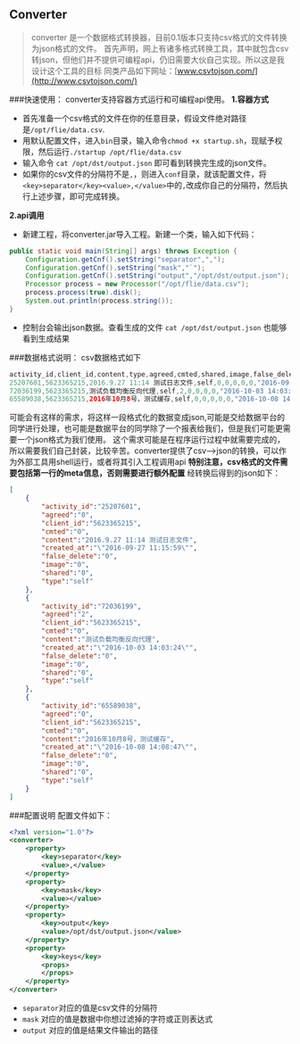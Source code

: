 ## Converter

>converter 是一个数据格式转换器，目前0.1版本只支持csv格式的文件转换为json格式的文件。
首先声明，网上有诸多格式转换工具，其中就包含csv转json，但他们并不提供可编程api，仍旧需要大伙自己实现。所以这是我设计这个工具的目标
同类产品如下网址：[www.csvtojson.com/](http://www.csvtojson.com/)

###快速使用：
converter支持容器方式运行和可编程api使用。
**1.容器方式**

* 首先准备一个csv格式的文件在你的任意目录，假设文件绝对路径是`/opt/flie/data.csv`.
* 用默认配置文件，进入`bin`目录，输入命令`chmod +x startup.sh`，现赋予权限，然后运行`./startup /opt/flie/data.csv`
* 输入命令 `cat /opt/dst/output.json` 即可看到转换完生成的json文件。
* 如果你的csv文件的分隔符不是`,`，则进入`conf`目录，就该配置文件，将`<key>separator</key><value>,</value>`中的`,`改成你自己的分隔符，然后执行上述步骤，即可完成转换。

**2.api调用**

* 新建工程，将converter.jar导入工程。新建一个类，输入如下代码：

```java
public static void main(String[] args) throws Exception {
    Configuration.getCnf().setString("separator",",");
    Configuration.getCnf().setString("mask","`");
    Configuration.getCnf().setString("output","/opt/dst/output.json");
    Processor process = new Processor("/opt/flie/data.csv");
    process.process(true).disk();
    System.out.println(process.string());
}
```

* 控制台会输出json数据。查看生成的文件 `cat /opt/dst/output.json` 也能够看到生成结果

###数据格式说明：
csv数据格式如下
```java
activity_id,client_id,content,type,agreed,cmted,shared,image,false_delete,created_at
25207601,5623365215,2016.9.27 11:14 测试日志文件,self,0,0,0,0,0,"2016-09-27 11:15:59"
72036199,5623365215,测试负载均衡反向代理,self,2,0,0,0,0,"2016-10-03 14:03:24"
65589038,5623365215,2016年10月8号，测试缓存,self,0,0,0,0,0,"2016-10-08 14:08:47"
```
可能会有这样的需求，将这样一段格式化的数据变成json,可能是交给数据平台的同学进行处理，也可能是数据平台的同学除了一个报表给我们，但是我们可能更需要一个json格式为我们使用。
这个需求可能是在程序运行过程中就需要完成的，所以需要我们自己封装，比较辛苦。converter提供了csv-->json的转换，可以作为外部工具用shell运行，或者将其引入工程调用api
**特别注意，csv格式的文件需要包括第一行的meta信息，否则需要进行额外配置**
经转换后得到的json如下：
```json
[
	{
		"activity_id":"25207601",
		"agreed":"0",
		"client_id":"5623365215",
		"cmted":"0",
		"content":"2016.9.27 11:14 测试日志文件",
		"created_at":"\"2016-09-27 11:15:59\"",
		"false_delete":"0",
		"image":"0",
		"shared":"0",
		"type":"self"
	},
	{
		"activity_id":"72036199",
		"agreed":"2",
		"client_id":"5623365215",
		"cmted":"0",
		"content":"测试负载均衡反向代理",
		"created_at":"\"2016-10-03 14:03:24\"",
		"false_delete":"0",
		"image":"0",
		"shared":"0",
		"type":"self"
	},
	{
		"activity_id":"65589038",
		"agreed":"0",
		"client_id":"5623365215",
		"cmted":"0",
		"content":"2016年10月8号，测试缓存",
		"created_at":"\"2016-10-08 14:08:47\"",
		"false_delete":"0",
		"image":"0",
		"shared":"0",
		"type":"self"
	}
]
```

###配置说明
配置文件如下：
```xml
<?xml version="1.0"?>
<converter>
    <property>
        <key>separator</key>
        <value>,</value>
    </property>
    <property>
        <key>mask</key>
        <value></value>
    </property>
    <property>
        <key>output</key>
        <value>/opt/dst/output.json</value>
    </property>
    <property>
        <key>keys</key>
        <props>
        </props>
    </property>
</converter>
```
* `separator`对应的值是csv文件的分隔符
* `mask` 对应的值是数据中你想过滤掉的字符或正则表达式
* `output` 对应的值是结果文件输出的路径